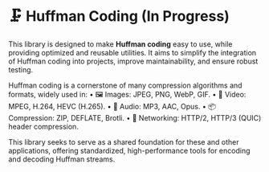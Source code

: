 # 🗜️ Huffman Coding (In Progress)

This library is designed to make **Huffman coding** easy to use, while providing 
optimized and reusable utilities. It aims to simplify the integration of Huffman 
coding into projects, improve maintainability, and ensure robust testing.

Huffman coding is a cornerstone of many compression algorithms and formats, widely used in:
	•	🖼️ Images: JPEG, PNG, WebP, GIF.
	•	🎥 Video: MPEG, H.264, HEVC (H.265).
	•	🎵 Audio: MP3, AAC, Opus.
	•	📦 Compression: ZIP, DEFLATE, Brotli.
	•	🔗 Networking: HTTP/2, HTTP/3 (QUIC) header compression.

This library seeks to serve as a shared foundation for these and other 
applications, offering standardized, high-performance tools for encoding and 
decoding Huffman streams.
